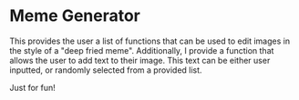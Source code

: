 # Meme Generator

This provides the user a list of functions that can be used to edit images in the style of a "deep fried meme". Additionally, I provide a function that allows
the user to add text to their image. This text can be either user inputted, or randomly selected from a provided list. 

Just for fun!
